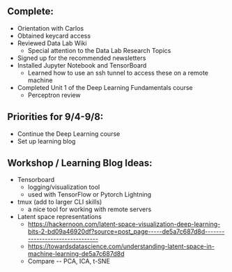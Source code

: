 ## Complete:
- Orientation with Carlos
- Obtained keycard access
- Reviewed Data Lab Wiki
	- Special attention to the Data Lab Research Topics
- Signed up for the recommended newsletters
- Installed Jupyter Notebook and TensorBoard
	- Learned how to use an ssh tunnel to access these on a remote machine
- Completed Unit 1 of the Deep Learning Fundamentals course
  	- Perceptron review

## Priorities for 9/4-9/8:
- Continue the Deep Learning course
- Set up learning blog

## Workshop / Learning Blog Ideas:
- Tensorboard
	- logging/visualization tool
	- used with TensorFlow or Pytorch Lightning
- tmux (add to larger CLI skills)
	- a nice tool for working with remote servers
- Latent space representations
	- https://hackernoon.com/latent-space-visualization-deep-learning-bits-2-bd09a46920df?source=post_page-----de5a7c687d8d--------------------------------
	- https://towardsdatascience.com/understanding-latent-space-in-machine-learning-de5a7c687d8d
	- Compare -- PCA, ICA, t-SNE
